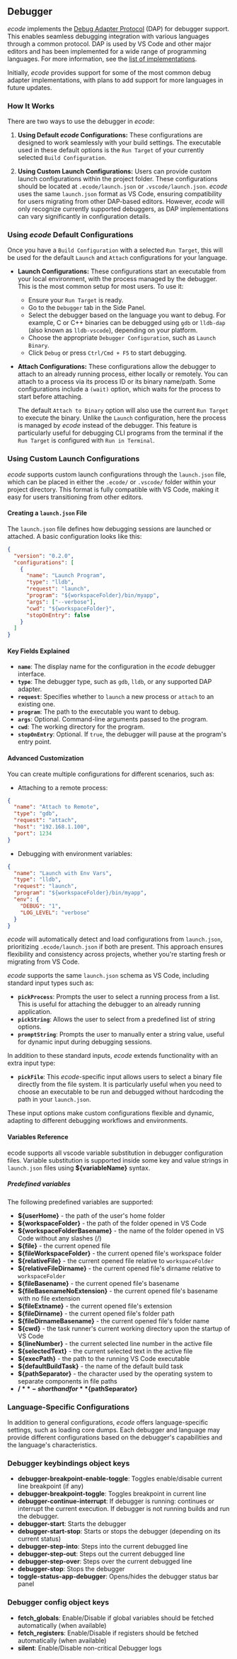 ## Debugger

*ecode* implements the [Debug Adapter Protocol](https://microsoft.github.io/debug-adapter-protocol) (DAP) for debugger support. This enables seamless debugging integration with various languages through a common protocol. DAP is used by VS Code and other major editors and has been implemented for a wide range of programming languages. For more information, see the [list of implementations](https://microsoft.github.io/debug-adapter-protocol/implementors/adapters/).

Initially, *ecode* provides support for some of the most common debug adapter implementations, with plans to add support for more languages in future updates.

### How It Works

There are two ways to use the debugger in *ecode*:

1. **Using Default *ecode* Configurations:** These configurations are designed to work seamlessly with your build settings. The executable used in these default options is the `Run Target` of your currently selected `Build Configuration`.

2. **Using Custom Launch Configurations:** Users can provide custom launch configurations within the project folder. These configurations should be located at `.ecode/launch.json` or `.vscode/launch.json`. *ecode* uses the same `launch.json` format as VS Code, ensuring compatibility for users migrating from other DAP-based editors. However, *ecode* will only recognize currently supported debuggers, as DAP implementations can vary significantly in configuration details.

### Using *ecode* Default Configurations

Once you have a `Build Configuration` with a selected `Run Target`, this will be used for the default `Launch` and `Attach` configurations for your language.

- **Launch Configurations:** These configurations start an executable from your local environment, with the process managed by the debugger. This is the most common setup for most users. To use it:

  - Ensure your `Run Target` is ready.
  - Go to the `Debugger` tab in the Side Panel.
  - Select the debugger based on the language you want to debug. For example, C or C++ binaries can be debugged using `gdb` or `lldb-dap` (also known as `lldb-vscode`), depending on your platform.
  - Choose the appropriate `Debugger Configuration`, such as `Launch Binary`.
  - Click `Debug` or press `Ctrl/Cmd + F5` to start debugging.

- **Attach Configurations:** These configurations allow the debugger to attach to an already running process, either locally or remotely. You can attach to a process via its process ID or its binary name/path. Some configurations include a `(wait)` option, which waits for the process to start before attaching.

  The default `Attach to Binary` option will also use the current `Run Target` to execute the binary. Unlike the `Launch` configuration, here the process is managed by *ecode* instead of the debugger. This feature is particularly useful for debugging CLI programs from the terminal if the `Run Target` is configured with `Run in Terminal`.

### Using Custom Launch Configurations

*ecode* supports custom launch configurations through the `launch.json` file, which can be placed in either the `.ecode/` or `.vscode/` folder within your project directory. This format is fully compatible with VS Code, making it easy for users transitioning from other editors.

#### Creating a `launch.json` File

The `launch.json` file defines how debugging sessions are launched or attached. A basic configuration looks like this:

```json
{
  "version": "0.2.0",
  "configurations": [
    {
      "name": "Launch Program",
      "type": "lldb",
      "request": "launch",
      "program": "${workspaceFolder}/bin/myapp",
      "args": ["--verbose"],
      "cwd": "${workspaceFolder}",
      "stopOnEntry": false
    }
  ]
}
```

#### Key Fields Explained

- **`name`**: The display name for the configuration in the *ecode* debugger interface.
- **`type`**: The debugger type, such as `gdb`, `lldb`, or any supported DAP adapter.
- **`request`**: Specifies whether to `launch` a new process or `attach` to an existing one.
- **`program`**: The path to the executable you want to debug.
- **`args`**: Optional. Command-line arguments passed to the program.
- **`cwd`**: The working directory for the program.
- **`stopOnEntry`**: Optional. If `true`, the debugger will pause at the program's entry point.

#### Advanced Customization

You can create multiple configurations for different scenarios, such as:

- Attaching to a remote process:

```json
{
  "name": "Attach to Remote",
  "type": "gdb",
  "request": "attach",
  "host": "192.168.1.100",
  "port": 1234
}
```

- Debugging with environment variables:

```json
{
  "name": "Launch with Env Vars",
  "type": "lldb",
  "request": "launch",
  "program": "${workspaceFolder}/bin/myapp",
  "env": {
    "DEBUG": "1",
    "LOG_LEVEL": "verbose"
  }
}
```

*ecode* will automatically detect and load configurations from `launch.json`, prioritizing `.ecode/launch.json` if both are present. This approach ensures flexibility and consistency across projects, whether you're starting fresh or migrating from VS Code.

*ecode* supports the same `launch.json` schema as VS Code, including standard input types such as:

- **`pickProcess`**: Prompts the user to select a running process from a list. This is useful for attaching the debugger to an already running application.
- **`pickString`**: Allows the user to select from a predefined list of string options.
- **`promptString`**: Prompts the user to manually enter a string value, useful for dynamic input during debugging sessions.

In addition to these standard inputs, *ecode* extends functionality with an extra input type:

- **`pickFile`**: This *ecode*-specific input allows users to select a binary file directly from the file system. It is particularly useful when you need to choose an executable to be run and debugged without hardcoding the path in your `launch.json`.

These input options make custom configurations flexible and dynamic, adapting to different debugging workflows and environments.

#### Variables Reference

ecode supports all vscode variable substitution in debugger configuration files. Variable substitution is supported inside some key and value strings in `launch.json` files using **${variableName}** syntax.

##### Predefined variables

The following predefined variables are supported:

- **${userHome}** - the path of the user's home folder
- **${workspaceFolder}** - the path of the folder opened in VS Code
- **${workspaceFolderBasename}** - the name of the folder opened in VS Code without any slashes (/)
- **${file}** - the current opened file
- **${fileWorkspaceFolder}** - the current opened file's workspace folder
- **${relativeFile}** - the current opened file relative to `workspaceFolder`
- **${relativeFileDirname}** - the current opened file's dirname relative to `workspaceFolder`
- **${fileBasename}** - the current opened file's basename
- **${fileBasenameNoExtension}** - the current opened file's basename with no file extension
- **${fileExtname}** - the current opened file's extension
- **${fileDirname}** - the current opened file's folder path
- **${fileDirnameBasename}** - the current opened file's folder name
- **${cwd}** - the task runner's current working directory upon the startup of VS Code
- **${lineNumber}** - the current selected line number in the active file
- **${selectedText}** - the current selected text in the active file
- **${execPath}** - the path to the running VS Code executable
- **${defaultBuildTask}** - the name of the default build task
- **${pathSeparator}** - the character used by the operating system to separate components in file paths
- **${/}** - shorthand for **${pathSeparator}**

### Language-Specific Configurations

In addition to general configurations, *ecode* offers language-specific settings, such as loading core dumps. Each debugger and language may provide different configurations based on the debugger's capabilities and the language's characteristics.

### Debugger keybindings object keys

* **debugger-breakpoint-enable-toggle**: Toggles enable/disable current line breakpoint (if any)
* **debugger-breakpoint-toggle**: Toggles breakpoint in current line
* **debugger-continue-interrupt**: If debugger is running: continues or interrupt the current execution. If debugger is not running builds and run the debugger.
* **debugger-start**: Starts the debugger
* **debugger-start-stop**: Starts or stops the debugger (depending on its current status)
* **debugger-step-into**: Steps into the current debugged line
* **debugger-step-out**: Steps out the current debugged line
* **debugger-step-over**: Steps over the current debugged line
* **debugger-stop**: Stops the debugger
* **toggle-status-app-debugger**: Opens/hides the debugger status bar panel

### Debugger config object keys

* **fetch_globals**: Enable/Disable if global variables should be fetched automatically (when available)
* **fetch_registers**: Enable/Disable if registers should be fetched automatically (when available)
* **silent**: Enable/Disable non-critical Debugger logs
